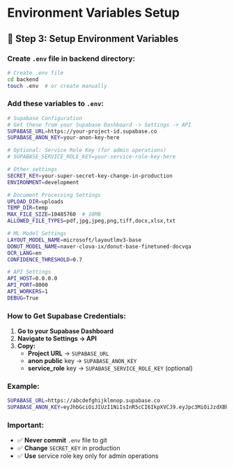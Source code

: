 # Environment Variables Setup

## 🚀 **Step 3: Setup Environment Variables**

### **Create `.env` file in backend directory:**

```bash
# Create .env file
cd backend
touch .env  # or create manually
```

### **Add these variables to `.env`:**

```bash
# Supabase Configuration
# Get these from your Supabase Dashboard -> Settings -> API
SUPABASE_URL=https://your-project-id.supabase.co
SUPABASE_ANON_KEY=your-anon-key-here

# Optional: Service Role Key (for admin operations)
# SUPABASE_SERVICE_ROLE_KEY=your-service-role-key-here

# Other settings
SECRET_KEY=your-super-secret-key-change-in-production
ENVIRONMENT=development

# Document Processing Settings
UPLOAD_DIR=uploads
TEMP_DIR=temp
MAX_FILE_SIZE=10485760  # 10MB
ALLOWED_FILE_TYPES=pdf,jpg,jpeg,png,tiff,docx,xlsx,txt

# ML Model Settings
LAYOUT_MODEL_NAME=microsoft/layoutlmv3-base
DONUT_MODEL_NAME=naver-clova-ix/donut-base-finetuned-docvqa
OCR_LANG=en
CONFIDENCE_THRESHOLD=0.7

# API Settings
API_HOST=0.0.0.0
API_PORT=8000
API_WORKERS=1
DEBUG=True
```

### **How to Get Supabase Credentials:**

1. **Go to your Supabase Dashboard**
2. **Navigate to Settings → API**
3. **Copy:**
   - **Project URL** → `SUPABASE_URL`
   - **anon public** key → `SUPABASE_ANON_KEY`
   - **service_role** key → `SUPABASE_SERVICE_ROLE_KEY` (optional)

### **Example:**
```bash
SUPABASE_URL=https://abcdefghijklmnop.supabase.co
SUPABASE_ANON_KEY=eyJhbGciOiJIUzI1NiIsInR5cCI6IkpXVCJ9.eyJpc3MiOiJzdXBhYmFzZSIsInJlZiI6ImFiY2RlZmdoaWprbG1ub3AiLCJyb2xlIjoiYW5vbiIsImlhdCI6MTYzNDU2Nzg5MCwiZXhwIjoxOTUwMTQzODkwfQ.example-signature
```

### **Important:**
- ✅ **Never commit** `.env` file to git
- ✅ **Change** `SECRET_KEY` in production
- ✅ **Use** service role key only for admin operations
